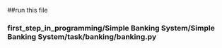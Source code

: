 
##run this file
###    first_step_in_programming/Simple Banking System/Simple Banking System/task/banking/banking.py 
